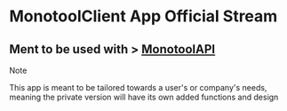 # MonotoolClient App Official Stream

## Ment to be used with > [MonotoolAPI](https://github.com/hispanicdevian/MonotoolAPI/tree/main)

> [!NOTE]
> This app is meant to be tailored towards a user's or company's needs, meaning the private version will have its own added functions and design
